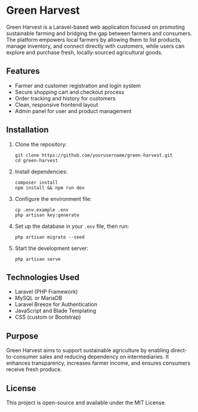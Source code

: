 # Green Harvest

Green Harvest is a Laravel-based web application focused on promoting sustainable farming and bridging the gap between farmers and consumers. The platform empowers local farmers by allowing them to list products, manage inventory, and connect directly with customers, while users can explore and purchase fresh, locally-sourced agricultural goods.

## Features

- Farmer and customer registration and login system
- Secure shopping cart and checkout process
- Order tracking and history for customers
- Clean, responsive frontend layout
- Admin panel for user and product management

## Installation

1. Clone the repository:

   ```
   git clone https://github.com/yourusername/green-harvest.git
   cd green-harvest
   ```

2. Install dependencies:

   ```
   composer install
   npm install && npm run dev
   ```

3. Configure the environment file:

   ```
   cp .env.example .env
   php artisan key:generate
   ```

4. Set up the database in your `.env` file, then run:

   ```
   php artisan migrate --seed
   ```

5. Start the development server:

   ```
   php artisan serve
   ```

## Technologies Used

- Laravel (PHP Framework)
- MySQL or MariaDB
- Laravel Breeze for Authentication
- JavaScript and Blade Templating
- CSS (custom or Bootstrap)

## Purpose

Green Harvest aims to support sustainable agriculture by enabling direct-to-consumer sales and reducing dependency on intermediaries. It enhances transparency, increases farmer income, and ensures consumers receive fresh produce.

## License

This project is open-source and available under the MIT License.
